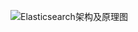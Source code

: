 ![Elasticsearch架构及原理图](http://images2015.cnblogs.com/blog/1004194/201611/1004194-20161124185700128-46209682.png)